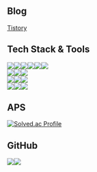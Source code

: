 <!-- [![코드트리|실력진단-whgksqls9999](https://banner.codetree.ai/v1/banner/whgksqls9999)](https://www.codetree.ai/profiles/whgksqls9999) -->
## Blog
<a href="https://jhb0412.tistory.com/" target="_blank">
  Tistory
</a>

## Tech Stack & Tools
<div style="display: flex;">
  <img src="https://img.shields.io/badge/HTML5-E34F26?style=flat&logo=HTML5&logoColor=white">
  <img src="https://img.shields.io/badge/CSS3-1572B6?style=flat&logo=CSS3&logoColor=white">
  <img src="https://img.shields.io/badge/Javascript-F7DF1E?style=flat&logo=JavaScript&logoColor=white">
  <img src="https://img.shields.io/badge/Typescript-3178C6?style=flat&logo=Typescript&logoColor=white">
  <img src="https://img.shields.io/badge/React-61DAFB?style=flat&logo=React&logoColor=white">
  <img src="https://img.shields.io/badge/Webpack-8DD6F9?style=flat&logo=Webpack&logoColor=white">
</div>
<div style="display: flex;">
  <img src="https://img.shields.io/badge/Java-E34F26?style=flat&logoColor=white">
  <img src="https://img.shields.io/badge/SpringBoot-6DB33F?style=flat&logo=SpringBoot&logoColor=white">
  <img src="https://img.shields.io/badge/MySQL-4479A1?style=flat&logo=MySQL&logoColor=white">
</div>
<div style="display: flex;">
  <img src="https://img.shields.io/badge/Figma-F24E1E?style=flat&logo=Figma&logoColor=white">
  <img src="https://img.shields.io/badge/Jira-0052CC?style=flat&logo=Jira&logoColor=white">
  <img src="https://img.shields.io/badge/Mattermost-0058CC?style=flat&logo=Mattermost&logoColor=white">
</div>
</div>
<div style="display: flex;">
  <img src="https://img.shields.io/badge/Git-F05032?style=flat&logo=Git&logoColor=white">
  <img src="https://img.shields.io/badge/GitHub-181717?style=flat&logo=GitHub&logoColor=white">
  <img src="https://img.shields.io/badge/GitLab-FC6D26?style=flat&logo=GitLab&logoColor=white">
</div>

## APS
[![Solved.ac Profile](http://mazassumnida.wtf/api/v2/generate_badge?boj=whgksqls9999)](https://solved.ac/whgksqls9999/)


## GitHub
<img src="https://github-readme-stats.vercel.app/api?username=whgksqls9999&show_icons=true&theme=dracula"><img src="https://github-readme-stats.vercel.app/api/top-langs/?username=whgksqls9999&layout=compact">  
